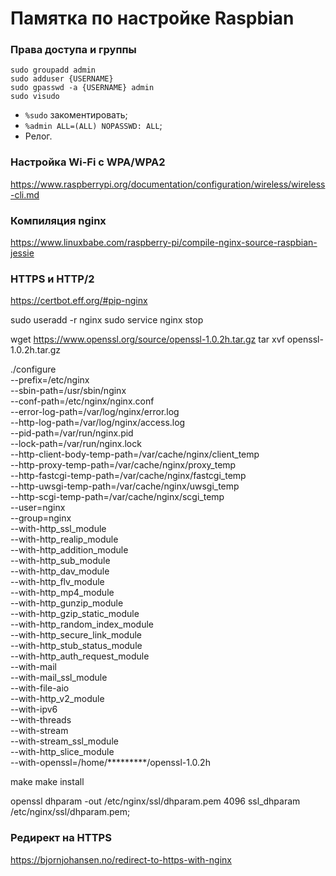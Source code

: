 Памятка по настройке Raspbian
=======================================

### Права доступа и группы
```Shell
sudo groupadd admin
sudo adduser {USERNAME}
sudo gpasswd -a {USERNAME} admin
sudo visudo
```
* `%sudo` закоментировать;
* `%admin ALL=(ALL) NOPASSWD: ALL`;
* Релог.


### Настройка Wi-Fi с WPA/WPA2
https://www.raspberrypi.org/documentation/configuration/wireless/wireless-cli.md


### Компиляция nginx
https://www.linuxbabe.com/raspberry-pi/compile-nginx-source-raspbian-jessie

### HTTPS и HTTP/2
https://certbot.eff.org/#pip-nginx

sudo useradd -r nginx
sudo service nginx stop

wget https://www.openssl.org/source/openssl-1.0.2h.tar.gz
tar xvf openssl-1.0.2h.tar.gz

./configure \
--prefix=/etc/nginx \
--sbin-path=/usr/sbin/nginx \
--conf-path=/etc/nginx/nginx.conf \
--error-log-path=/var/log/nginx/error.log \
--http-log-path=/var/log/nginx/access.log \
--pid-path=/var/run/nginx.pid \
--lock-path=/var/run/nginx.lock \
--http-client-body-temp-path=/var/cache/nginx/client_temp \
--http-proxy-temp-path=/var/cache/nginx/proxy_temp \
--http-fastcgi-temp-path=/var/cache/nginx/fastcgi_temp \
--http-uwsgi-temp-path=/var/cache/nginx/uwsgi_temp \
--http-scgi-temp-path=/var/cache/nginx/scgi_temp \
--user=nginx \
--group=nginx \
--with-http_ssl_module \
--with-http_realip_module \
--with-http_addition_module \
--with-http_sub_module \
--with-http_dav_module \
--with-http_flv_module \
--with-http_mp4_module \
--with-http_gunzip_module \
--with-http_gzip_static_module \
--with-http_random_index_module \
--with-http_secure_link_module \
--with-http_stub_status_module \
--with-http_auth_request_module \
--with-mail \
--with-mail_ssl_module \
--with-file-aio \
--with-http_v2_module \
--with-ipv6 \
--with-threads \
--with-stream \
--with-stream_ssl_module \
--with-http_slice_module \
--with-openssl=/home/*********/openssl-1.0.2h

make
make install


openssl dhparam -out /etc/nginx/ssl/dhparam.pem 4096
ssl_dhparam  /etc/nginx/ssl/dhparam.pem;

### Редирект на HTTPS
https://bjornjohansen.no/redirect-to-https-with-nginx


